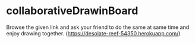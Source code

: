 # collaborativeDrawinBoard
Browse the given link and ask your friend to do the same at same time and enjoy drawing together.
(https://desolate-reef-54350.herokuapp.com/)

